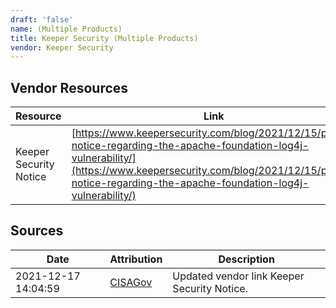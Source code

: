 ```yaml
---
draft: 'false'
name: (Multiple Products)
title: Keeper Security (Multiple Products)
vendor: Keeper Security
---
```


## Vendor Resources
| Resource | Link |
| --- | --- |
| Keeper Security Notice | [https://www.keepersecurity.com/blog/2021/12/15/public-notice-regarding-the-apache-foundation-log4j-vulnerability/](https://www.keepersecurity.com/blog/2021/12/15/public-notice-regarding-the-apache-foundation-log4j-vulnerability/) |



## Sources
| Date | Attribution | Description |
| --- | --- | --- |
| 2021-12-17 14:04:59 | [CISAGov](https://raw.githubusercontent.com/cisagov/log4j-affected-db/develop/README.md) | Updated vendor link Keeper Security Notice.  |
